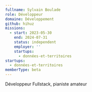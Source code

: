 ```yaml
---
fullname: Sylvain Boulade
role: Développeur
domaine: Développement
github: hihuz
missions:
  - start: 2023-05-30
    end: 2024-07-31
    status: independent
    employer: ''
    startups:
      - données-et-territoires
startups:
  - données-et-territoires
memberType: beta
---
```

Développeur Fullstack, pianiste amateur
